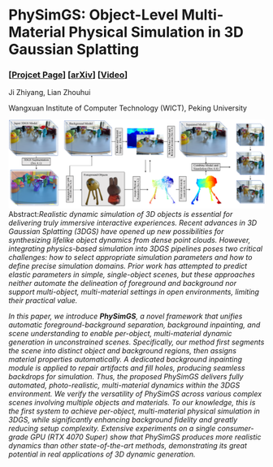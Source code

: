 # PhySimGS: Object-Level Multi-Material Physical Simulation in 3D Gaussian Splatting
### [[Projcet Page](https://PhySimGS.github.io)]    [[arXiv]()]     [[Video](https://youtu.be/YTgVACy8eF0?si=wfGpbrnA9xrFaAqe)]


Ji Zhiyang, Lian Zhouhui

Wangxuan Institute of Computer Technology (WICT), Peking University

![Piepline](resource/pipeline.png)
Abstract:*Realistic dynamic simulation of 3D objects is essential for delivering truly immersive interactive experiences. Recent advances in 3D Gaussian Splatting (3DGS) have opened up new possibilities for synthesizing lifelike object dynamics from dense point clouds. However, integrating physics-based simulation into 3DGS pipelines poses two critical challenges: how to select appropriate simulation parameters and how to define precise simulation domains. Prior work has attempted to predict elastic parameters in simple, single-object scenes, but these approaches neither automate the delineation of foreground and background nor support multi-object, multi-material settings in open environments, limiting their practical value.*

*In this paper, we introduce <strong>PhySimGS</strong>, a novel framework that unifies automatic foreground-background separation, background inpainting, and scene understanding to enable per-object, multi-material dynamic generation in unconstrained scenes. Specifically, our method first segments the scene into distinct object and background regions, then assigns material properties automatically. A dedicated background inpainting module is applied to repair artifacts and fill holes, producing seamless backdrops for simulation. Thus, the proposed PhySimGS delivers fully automated, photo-realistic, multi-material dynamics within the 3DGS environment. We verify the versatility of PhySimGS across various complex scenes involving multiple objects and materials. To our knowledge, this is the first system to achieve per-object, multi-material physical simulation in 3DGS, while significantly enhancing background fidelity and greatly reducing setup complexity. Extensive experiments on a single consumer-grade GPU (RTX 4070 Super) show that PhySimGS produces more realistic dynamics than other state-of-the-art methods, demonstrating its great potential in real applications of 3D dynamic generation.*